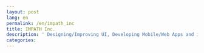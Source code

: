 ```yaml
---
layout: post
lang: en
permalink: /en/impath_inc
title: IMPATH Inc.
description: ' Designing/Improving UI, Developing Mobile/Web Apps and introducing UX design into companies '
categories: 
---
```

